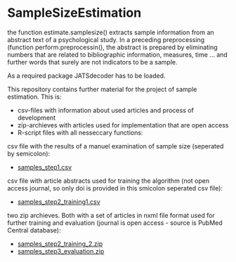 # SampleSizeEstimation
the function estimate.samplesize() extracts sample information from an abstract text of a psychological study. In a preceding preprocessing (function perform.preprocessin(), the abstract is prepared by eliminating numbers that are related to bibliographic information, measures, time ... and further words that surely are not indicators to be a sample.

As a required package JATSdecoder has to be loaded.

This repository contains further material for the project of sample estimation. This is:

* csv-files with information about used articles and process of development
* zip-archieves with articles used for implementation that are open access
* R-script files with all nesseccary functions:

csv file with the results of a manuel examination of sample size (seperated by semicolon):
- [samples_step1.csv](https://github.com/PetrinaB/SampleSizeEstimation/files/7017607/samples_step1.csv)

csv file with article abstracts used for training the algorithm (not open access journal, so only doi is provided in this smicolon seperated csv file):
- [samples_step2_training1.csv](https://github.com/PetrinaB/SampleSizeEstimation/files/7017603/samples_step2_training1.csv)

two zip archieves. Both with a set of articles in nxml file format used for further training and evaluation (journal is open access - source is PubMed Central database):
- [samples_step2_training_2.zip](https://github.com/PetrinaB/SampleSizeEstimation/files/7017608/samples_step2_training_2.zip)
- [samples_step3_evaluation.zip](https://github.com/PetrinaB/SampleSizeEstimation/files/7017610/samples_step3_evaluation.zip)


